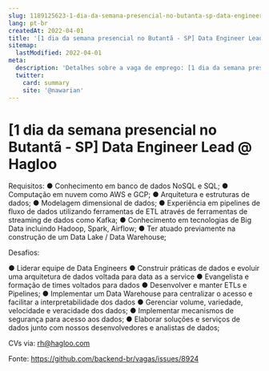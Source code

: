 ```yaml
---
slug: 1189125623-1-dia-da-semana-presencial-no-butanta-sp-data-engineer-lead-at-hagloo
lang: pt-br
createdAt: 2022-04-01
title: '[1 dia da semana presencial no Butantã - SP] Data Engineer Lead @ Hagloo - Vaga de Emprego'
sitemap:
  lastModified: 2022-04-01
meta:
  description: 'Detalhes sobre a vaga de emprego: [1 dia da semana presencial no Butantã - SP] Data Engineer Lead @ Hagloo'
  twitter:
    card: summary
    site: '@nawarian'
---
```


# [1 dia da semana presencial no Butantã - SP] Data Engineer Lead @ Hagloo

Requisitos:
●	Conhecimento em banco de dados NoSQL e SQL;
●	Computação em nuvem como AWS e GCP;
●	Arquitetura e estruturas de dados;
●	Modelagem dimensional de dados;
●	Experiência em pipelines de fluxo de dados utilizando ferramentas de ETL através de ferramentas de streaming de dados como Kafka;
●	Conhecimento em tecnologias de Big Data incluindo Hadoop, Spark, Airflow;
●	Ter atuado previamente na construção de um Data Lake / Data Warehouse;
 
 
Desafios:

●	Liderar equipe de Data Engineers
●	Construir práticas de dados e evoluir uma arquitetura de dados voltada para data as a service
●	Evangelista e formação de times voltados para dados 
●	Desenvolver e manter ETLs e Pipelines;
●	Implementar um Data Warehouse para centralizar o acesso e facilitar a interpretabilidade dos dados
●	Gerenciar volume, variedade, velocidade e veracidade dos dados;
●	Implementar mecanismos de segurança para acesso aos dados; 
●	Elaborar soluções e serviços de dados junto com nossos desenvolvedores e analistas de dados;

CVs via: rh@hagloo.com

Fonte: https://github.com/backend-br/vagas/issues/8924